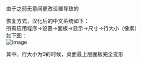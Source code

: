 由于之前无意间更改设置导致的

恢复方式，汉化后的中文系统如下：  
所有应用程序->设置->面板->显示->尺寸->行大小（像素）  
如下图：  
![image](https://github.com/xuxuedong/yibudengtian-input-db/blob/master/000051_kali%E4%B8%8Bxfce%E6%A1%8C%E9%9D%A2%E6%9C%80%E4%B8%8A%E5%B1%82%E7%9A%84%E9%9D%A2%E6%9D%BF%E5%8F%98%E5%BD%A2/0.png)

其中，行大小为0的时候，桌面最上层面板完全变形
